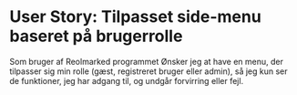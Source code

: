 ﻿# User Story: Tilpasset side-menu baseret på brugerrolle
Som bruger af Reolmarked programmet
Ønsker jeg at have en menu, der tilpasser sig min rolle (gæst, registreret bruger eller admin),
så jeg kun ser de funktioner, jeg har adgang til, og undgår forvirring eller fejl.